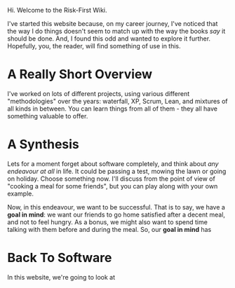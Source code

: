 Hi.  Welcome to the Risk-First Wiki.  

I've started this website because, on my career journey, I've noticed that the way I do things doesn't seem to match up with the way the books _say_ it should be done.  And, I found this odd and wanted to explore it further.   Hopefully, you, the reader, will find something of use in this. 

# A Really Short Overview

I've worked on lots of different projects, using various different "methodologies" over the years: waterfall, XP, Scrum, Lean, and mixtures of all kinds in between.  You can learn things from all of them - they all have something valuable to offer.   


# A Synthesis

Lets for a moment forget about software completely, and think about _any endeavour at all_ in life.  It could be passing a test, mowing the lawn or going on holiday.  Choose something now.   I'll discuss from the point of view of "cooking a meal for some friends", but you can play along with your own example.  

Now, in this endeavour, we want to be successful.  That is to say, we have a **goal in mind**:  we want our friends to go home satisfied after a decent meal, and not to feel hungry.   As a bonus, we might also want to spend time talking with them before and during the meal.  So, our **goal in mind** has 





# Back To Software

In this website, we're going to look at 





